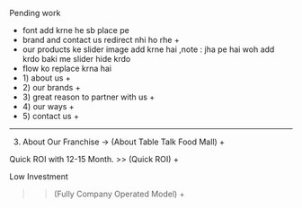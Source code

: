 Pending work 
- font add krne he sb place pe 
- ⁠brand and contact us redirect nhi ho rhe  +
- ⁠our products ke slider image add krne hai ,note : jha pe hai woh add krdo baki me slider hide krdo
- ⁠flow ko replace krna hai 
- ⁠1) about us  +
- ⁠2) our brands +
- ⁠3) great reason to partner with us +
- ⁠4) our ways +
- ⁠5) contact us +


_____________________________________________________


3. About Our Franchise -> (About Table Talk Food Mall) +


Quick ROI with 12-15 Month. >> (Quick ROI) +

Low Investment
 >> (Fully Company Operated Model) +
 
